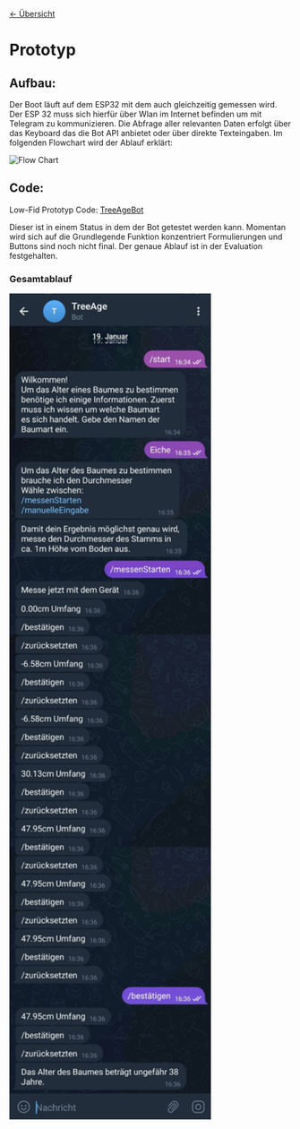 [<- Übersicht](README.md)

# Prototyp 


## Aufbau:

Der Boot läuft auf dem ESP32 mit dem auch gleichzeitig gemessen wird. Der ESP 32 muss sich hierfür über Wlan im Internet befinden um mit Telegram zu kommunizieren. Die Abfrage aller relevanten Daten erfolgt über das Keyboard das die Bot API anbietet oder über direkte Texteingaben. Im folgenden Flowchart wird der Ablauf erklärt:

![Flow Chart](./images/Flowchart_v1.png)


## Code:

Low-Fid Prototyp Code: [TreeAgeBot](https://github.com/Julian-Katz/TreeAge-Telegram-Bot)

Dieser ist in einem Status in dem der Bot getestet werden kann. Momentan wird sich auf die Grundlegende Funktion konzentriert Formulierungen und Buttons sind noch nicht final. Der genaue Ablauf ist in der Evaluation festgehalten.

### Gesamtablauf
<img src="./images/Prototyp_Low_v2.jpg" alt="Prototyp Low Fid" width="360"/>